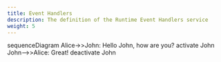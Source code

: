 ```yaml
---
title: Event Handlers
description: The definition of the Runtime Event Handlers service
weight: 5
---
```


<div class="mermaid">
sequenceDiagram
    Alice->>John: Hello John, how are you?
    activate John
    John-->>Alice: Great!
    deactivate John
</div>
